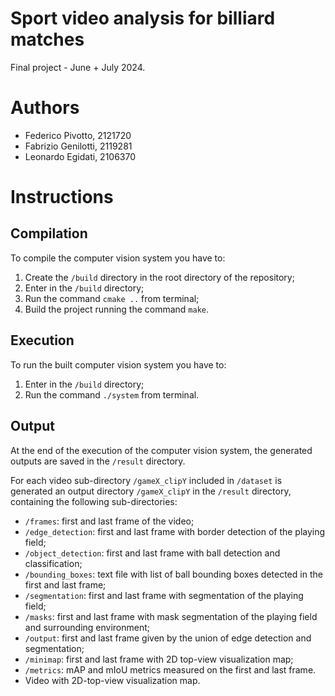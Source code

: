 # Sport video analysis for billiard matches
Final project - June + July 2024.

# Authors
- Federico Pivotto, 2121720
- Fabrizio Genilotti, 2119281
- Leonardo Egidati, 2106370

# Instructions

## Compilation
To compile the computer vision system you have to:
1. Create the `/build` directory in the root directory of the repository;
2. Enter in the `/build` directory;
3. Run the command `cmake ..` from terminal;
4. Build the project running the command `make`.

## Execution
To run the built computer vision system you have to:
1. Enter in the `/build` directory;
2. Run the command `./system` from terminal.

## Output
At the end of the execution of the computer vision system, the generated outputs are saved in the `/result` directory.

For each video sub-directory `/gameX_clipY` included in `/dataset` is generated an output directory `/gameX_clipY` in the `/result` directory, containing the following sub-directories:
- `/frames`: first and last frame of the video;
- `/edge_detection`: first and last frame with border detection of the playing field;
- `/object_detection`: first and last frame with ball detection and classification;
- `/bounding_boxes`: text file with list of ball bounding boxes detected in the first and last frame;
- `/segmentation`: first and last frame with segmentation of the playing field;
- `/masks`: first and last frame with mask segmentation of the playing field and surrounding environment;
- `/output`: first and last frame given by the union of edge detection and segmentation;
- `/minimap`: first and last frame with 2D top-view visualization map;
- `/metrics`: mAP and mIoU metrics measured on the first and last frame.
- Video with 2D-top-view visualization map.